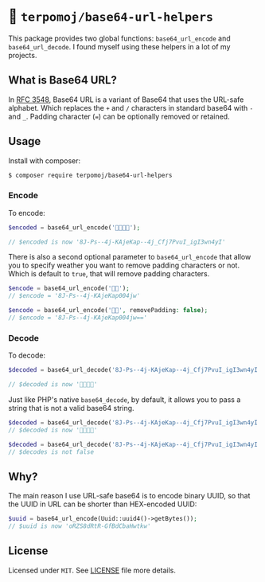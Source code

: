 # 🥔 `terpomoj/base64-url-helpers`

This package provides two global functions: `base64_url_encode` and `base64_url_decode`. I found myself using these helpers in a lot of my projects.

## What is Base64 URL?

In [RFC 3548](https://tools.ietf.org/html/rfc3548), Base64 URL is a variant of Base64 that uses the URL-safe alphabet. Which replaces the `+` and `/` characters in standard base64 with `-` and `_`. Padding character (`=`) can be optionally removed or retained.

## Usage

Install with composer:

```bash
$ composer require terpomoj/base64-url-helpers
```

### Encode

To encode:

```php
$encoded = base64_url_encode('🏳️‍⚧️🏳️‍🌈');

// $encoded is now '8J-Ps--4j-KAjeKap--4j_Cfj7PvuI_igI3wn4yI'
```

There is also a second optional parameter to `base64_url_encode` that allow you to specify weather you want to remove padding characters or not. Which is default to `true`, that will remove padding characters.

```php
$encode = base64_url_encode('🏳️‍⚧️');
// $encode = '8J-Ps--4j-KAjeKap004jw'

$encode = base64_url_encode('🏳️‍⚧️', removePadding: false);
// $encode = '8J-Ps--4j-KAjeKap004jw=='
```

### Decode

To decode:

```php
$decoded = base64_url_decode('8J-Ps--4j-KAjeKap--4j_Cfj7PvuI_igI3wn4yI');

// $decoded is now '🏳️‍⚧️🏳️‍🌈'
```

Just like PHP's native `base64_decode`, by default, it allows you to pass a string that is not a valid base64 string.

```php
$decoded = base64_url_decode('8J-Ps--4j-KAjeKap--4j_Cfj7PvuI_igI3wn4yI!!!!!');
// $decoded is now '🏳️‍⚧️🏳️‍🌈'

$decoded = base64_url_decode('8J-Ps--4j-KAjeKap--4j_Cfj7PvuI_igI3wn4yI!!!!!', strict: true);
// $decodes is not false
```

## Why?

The main reason I use URL-safe base64 is to encode binary UUID, so that the UUID in URL can be shorter than HEX-encoded UUID:
```php
$uuid = base64_url_encode(Uuid::uuid4()->getBytes());
// $uuid is now 'oRZS8dRtR-GfBdCbaHwtkw'
```

## License

Licensed under `MIT`. See [LICENSE](LICENSE) file more details.
